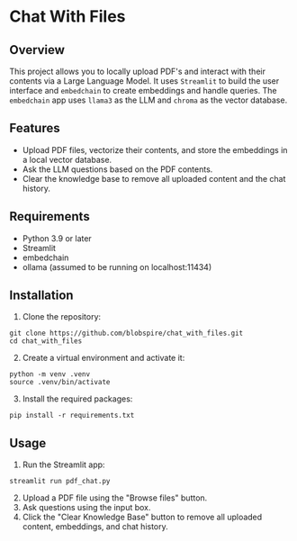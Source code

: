 # Chat With Files


## Overview
 
This project allows you to locally upload PDF's and interact with their contents via a Large Language Model. It uses `Streamlit` to build the user interface and `embedchain` to create embeddings and handle queries. The `embedchain` app uses `llama3` as the LLM and `chroma` as the vector database.


## Features

* Upload PDF files, vectorize their contents, and store the embeddings in a local vector database.
* Ask the LLM questions based on the PDF contents.
* Clear the knowledge base to remove all uploaded content and the chat history.


## Requirements

* Python 3.9 or later
* Streamlit
* embedchain
* ollama (assumed to be running on localhost:11434)


## Installation

1.	Clone the repository:
```
git clone https://github.com/blobspire/chat_with_files.git
cd chat_with_files
```

2.	Create a virtual environment and activate it:
```
python -m venv .venv
source .venv/bin/activate
```

3.	Install the required packages:
```
pip install -r requirements.txt
```


## Usage

1.	Run the Streamlit app:
```
streamlit run pdf_chat.py
```

2. Upload a PDF file using the "Browse files" button.
3. Ask questions using the input box.
4. Click the "Clear Knowledge Base" button to remove all uploaded content, embeddings, and chat history.